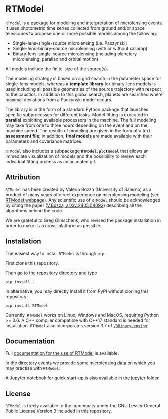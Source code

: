 # RTModel
`RTModel` is a package for modeling and interpretation of microlensing events. It uses photometric time series collected from ground and/or space telescopes to propose one or more possible models among the following:
- Single-lens-single-source microlensing (i.e. Paczynski)
- Single-lens-binary-source microlensing (with or without xallarap)
- Binary-lens-single-source microlensing (including planetary microlensing, parallax and orbital motion)

All models include the finite-size of the source(s).

The modeling strategy is based on a grid search in the parameter space for single-lens models, whereas a **template library** for binary-lens models is used including all possible geometries of the source trajectory with respect to the caustics. In addition to this global search, planets are searched where maximal deviations from a Paczynski model occurs. 

The library is in the form of a standard Python package that launches specific subprocesses for different tasks. Model fitting is executed in **parallel** exploiting available processors in the machine. The full modeling may take from one to three hours depending on the event and on the machine speed. The results of modeling are given in the form of a text **assessment file**; in addition, **final models** are made available with their parameters and covariance matrices.

`RTModel` also includes a subpackage **`RTModel.plotmodel`** that allows an immediate visualization of models and the possibility to review each individual fitting process as an animated gif.

## Attribution

`RTModel` has been created by Valerio Bozza (University of Salerno) as a product of many years of direct experience on microlensing modeling (see [RTModel webpage](http://www.fisica.unisa.it/GravitationAstrophysics/RTModel.htm)). Any scientific use of `RTModel` should be acknowledged by citing the paper ([V.Bozza, arXiv:2405.04092](https://arxiv.org/abs/2405.04092)) describing all the algorithms behind the code.

We are grateful to Greg Olmschenk, who revised the package installation in order to make it as cross-platform as possible.

## Installation

The easiest way to install `RTModel` is through `pip`. 

First clone this repository.

Then go to the repository directory and type

```
pip install .
```

In alternative, you may directly install it from PyPI without cloning this repository:

```
pip install RTModel
```

Currently, `RTModel` works on Linux, Windows and MacOS, requiring Python >= 3.6. 
A C++ compiler compatible with C++17 standard is needed for installation.
`RTModel` also incorporates version 3.7 of [`VBBinaryLensing`](https://github.com/valboz/VBBinaryLensing).

## Documentation
Full [documentation for the use of RTModel](docs/README.md) is available.

In the directory [events](events) we provide some microlensing data on which you may practise with `RTModel`.

A Jupyter notebook for quick start-up is also available in the [jupyter](jupyter) folder.

## License
`RTModel` is freely available to the community under the 
GNU Lesser General Public License Version 3 included in this repository.


